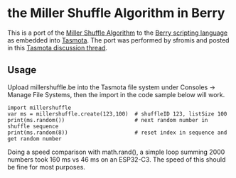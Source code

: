 # the Miller Shuffle Algorithm in Berry

This is a port of the [Miller Shuffle
Algorithm](https://github.com/RondeSC/Miller_Shuffle_Algo) to the
[Berry scripting language](https://github.com/berry-lang/berry) as
embedded into [Tasmota](https://github.com/arendst/Tasmota).  The port
was performed by sfromis and posted in this [Tasmota discussion
thread](https://github.com/arendst/Tasmota/discussions/19624 ).

## Usage

Upload millershuffle.be into the Tasmota file system under Consoles ->
Manage File Systems, then the import in the code sample below will work.

    import millershuffle
    var ms = millershuffle.create(123,100)  # shuffleID 123, listSize 100
    print(ms.random())                      # next random number in shuffle sequence
    print(ms.random(8))                     # reset index in sequence and get random number

Doing a speed comparison with math.rand(), a simple loop summing 2000
numbers took 160 ms vs 46 ms on an ESP32-C3. The speed of this should
be fine for most purposes.


